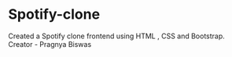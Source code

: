 # Spotify-clone
Created a Spotify clone frontend using HTML , CSS and Bootstrap.
<br>
Creator - Pragnya Biswas
